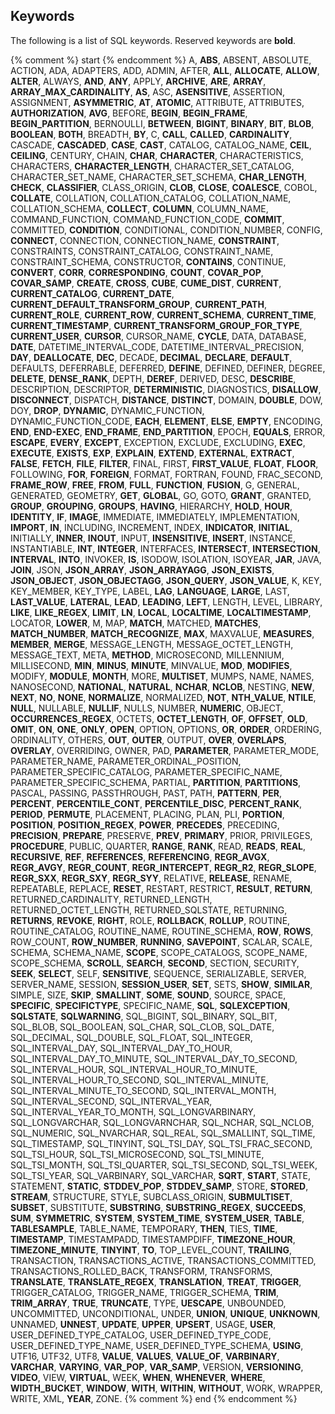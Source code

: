## Keywords

The following is a list of SQL keywords. Reserved keywords are **bold**.

{% comment %} start {% endcomment %} A,
**ABS**, ABSENT, ABSOLUTE, ACTION, ADA, ADAPTERS, ADD, ADMIN, AFTER,
**ALL**,
**ALLOCATE**,
**ALLOW**,
**ALTER**, ALWAYS,
**AND**,
**ANY**, APPLY,
**ARCHIVE**,
**ARE**,
**ARRAY**,
**ARRAY_MAX_CARDINALITY**,
**AS**, ASC,
**ASENSITIVE**, ASSERTION, ASSIGNMENT,
**ASYMMETRIC**,
**AT**,
**ATOMIC**, ATTRIBUTE, ATTRIBUTES,
**AUTHORIZATION**,
**AVG**, BEFORE,
**BEGIN**,
**BEGIN_FRAME**,
**BEGIN_PARTITION**, BERNOULLI,
**BETWEEN**,
**BIGINT**,
**BINARY**,
**BIT**,
**BLOB**,
**BOOLEAN**,
**BOTH**, BREADTH,
**BY**, C,
**CALL**,
**CALLED**,
**CARDINALITY**, CASCADE,
**CASCADED**,
**CASE**,
**CAST**, CATALOG, CATALOG_NAME,
**CEIL**,
**CEILING**, CENTURY, CHAIN,
**CHAR**,
**CHARACTER**, CHARACTERISTICS, CHARACTERS,
**CHARACTER_LENGTH**, CHARACTER_SET_CATALOG, CHARACTER_SET_NAME, CHARACTER_SET_SCHEMA,
**CHAR_LENGTH**,
**CHECK**,
**CLASSIFIER**, CLASS_ORIGIN,
**CLOB**,
**CLOSE**,
**COALESCE**, COBOL,
**COLLATE**, COLLATION, COLLATION_CATALOG, COLLATION_NAME, COLLATION_SCHEMA,
**COLLECT**,
**COLUMN**, COLUMN_NAME, COMMAND_FUNCTION, COMMAND_FUNCTION_CODE,
**COMMIT**, COMMITTED,
**CONDITION**, CONDITIONAL, CONDITION_NUMBER, CONFIG,
**CONNECT**, CONNECTION, CONNECTION_NAME,
**CONSTRAINT**, CONSTRAINTS, CONSTRAINT_CATALOG, CONSTRAINT_NAME, CONSTRAINT_SCHEMA, CONSTRUCTOR,
**CONTAINS**, CONTINUE,
**CONVERT**,
**CORR**,
**CORRESPONDING**,
**COUNT**,
**COVAR_POP**,
**COVAR_SAMP**,
**CREATE**,
**CROSS**,
**CUBE**,
**CUME_DIST**,
**CURRENT**,
**CURRENT_CATALOG**,
**CURRENT_DATE**,
**CURRENT_DEFAULT_TRANSFORM_GROUP**,
**CURRENT_PATH**,
**CURRENT_ROLE**,
**CURRENT_ROW**,
**CURRENT_SCHEMA**,
**CURRENT_TIME**,
**CURRENT_TIMESTAMP**,
**CURRENT_TRANSFORM_GROUP_FOR_TYPE**,
**CURRENT_USER**,
**CURSOR**, CURSOR_NAME,
**CYCLE**, DATA, DATABASE,
**DATE**, DATETIME_INTERVAL_CODE, DATETIME_INTERVAL_PRECISION,
**DAY**,
**DEALLOCATE**,
**DEC**, DECADE,
**DECIMAL**,
**DECLARE**,
**DEFAULT**, DEFAULTS, DEFERRABLE, DEFERRED,
**DEFINE**, DEFINED, DEFINER, DEGREE,
**DELETE**,
**DENSE_RANK**, DEPTH,
**DEREF**, DERIVED, DESC,
**DESCRIBE**, DESCRIPTION, DESCRIPTOR,
**DETERMINISTIC**, DIAGNOSTICS,
**DISALLOW**,
**DISCONNECT**, DISPATCH,
**DISTANCE**,
**DISTINCT**, DOMAIN,
**DOUBLE**, DOW, DOY,
**DROP**,
**DYNAMIC**, DYNAMIC_FUNCTION, DYNAMIC_FUNCTION_CODE,
**EACH**,
**ELEMENT**,
**ELSE**,
**EMPTY**, ENCODING,
**END**,
**END-EXEC**,
**END_FRAME**,
**END_PARTITION**, EPOCH,
**EQUALS**, ERROR,
**ESCAPE**,
**EVERY**,
**EXCEPT**, EXCEPTION, EXCLUDE, EXCLUDING,
**EXEC**,
**EXECUTE**,
**EXISTS**,
**EXP**,
**EXPLAIN**,
**EXTEND**,
**EXTERNAL**,
**EXTRACT**,
**FALSE**,
**FETCH**,
**FILE**,
**FILTER**, FINAL, FIRST,
**FIRST_VALUE**,
**FLOAT**,
**FLOOR**, FOLLOWING,
**FOR**,
**FOREIGN**, FORMAT, FORTRAN, FOUND, FRAC_SECOND,
**FRAME_ROW**,
**FREE**,
**FROM**,
**FULL**,
**FUNCTION**,
**FUSION**, G, GENERAL, GENERATED, GEOMETRY,
**GET**,
**GLOBAL**, GO, GOTO,
**GRANT**, GRANTED,
**GROUP**,
**GROUPING**,
**GROUPS**,
**HAVING**, HIERARCHY,
**HOLD**,
**HOUR**,
**IDENTITY**,
**IF**,
**IMAGE**, IMMEDIATE, IMMEDIATELY, IMPLEMENTATION,
**IMPORT**,
**IN**, INCLUDING, INCREMENT, INDEX,
**INDICATOR**,
**INITIAL**, INITIALLY,
**INNER**,
**INOUT**, INPUT,
**INSENSITIVE**,
**INSERT**, INSTANCE, INSTANTIABLE,
**INT**,
**INTEGER**, INTERFACES,
**INTERSECT**,
**INTERSECTION**,
**INTERVAL**,
**INTO**, INVOKER,
**IS**, ISODOW, ISOLATION, ISOYEAR,
**JAR**, JAVA,
**JOIN**, JSON,
**JSON_ARRAY**,
**JSON_ARRAYAGG**,
**JSON_EXISTS**,
**JSON_OBJECT**,
**JSON_OBJECTAGG**,
**JSON_QUERY**,
**JSON_VALUE**, K, KEY, KEY_MEMBER, KEY_TYPE, LABEL,
**LAG**,
**LANGUAGE**,
**LARGE**, LAST,
**LAST_VALUE**,
**LATERAL**,
**LEAD**,
**LEADING**,
**LEFT**, LENGTH, LEVEL, LIBRARY,
**LIKE**,
**LIKE_REGEX**,
**LIMIT**,
**LN**,
**LOCAL**,
**LOCALTIME**,
**LOCALTIMESTAMP**, LOCATOR,
**LOWER**, M, MAP,
**MATCH**, MATCHED,
**MATCHES**,
**MATCH_NUMBER**,
**MATCH_RECOGNIZE**,
**MAX**, MAXVALUE,
**MEASURES**,
**MEMBER**,
**MERGE**, MESSAGE_LENGTH, MESSAGE_OCTET_LENGTH, MESSAGE_TEXT, META,
**METHOD**, MICROSECOND, MILLENNIUM, MILLISECOND,
**MIN**,
**MINUS**,
**MINUTE**, MINVALUE,
**MOD**,
**MODIFIES**, MODIFY,
**MODULE**,
**MONTH**, MORE,
**MULTISET**, MUMPS, NAME, NAMES, NANOSECOND,
**NATIONAL**,
**NATURAL**,
**NCHAR**,
**NCLOB**, NESTING,
**NEW**,
**NEXT**,
**NO**,
**NONE**,
**NORMALIZE**, NORMALIZED,
**NOT**,
**NTH_VALUE**,
**NTILE**,
**NULL**, NULLABLE,
**NULLIF**, NULLS, NUMBER,
**NUMERIC**, OBJECT,
**OCCURRENCES_REGEX**, OCTETS,
**OCTET_LENGTH**,
**OF**,
**OFFSET**,
**OLD**,
**OMIT**,
**ON**,
**ONE**,
**ONLY**,
**OPEN**, OPTION, OPTIONS,
**OR**,
**ORDER**, ORDERING, ORDINALITY, OTHERS,
**OUT**,
**OUTER**, OUTPUT,
**OVER**,
**OVERLAPS**,
**OVERLAY**, OVERRIDING, OWNER, PAD,
**PARAMETER**, PARAMETER_MODE, PARAMETER_NAME, PARAMETER_ORDINAL_POSITION, PARAMETER_SPECIFIC_CATALOG, PARAMETER_SPECIFIC_NAME, PARAMETER_SPECIFIC_SCHEMA, PARTIAL,
**PARTITION**,
**PARTITIONS**, PASCAL, PASSING, PASSTHROUGH, PAST, PATH,
**PATTERN**,
**PER**,
**PERCENT**,
**PERCENTILE_CONT**,
**PERCENTILE_DISC**,
**PERCENT_RANK**,
**PERIOD**,
**PERMUTE**, PLACEMENT, PLACING, PLAN, PLI,
**PORTION**,
**POSITION**,
**POSITION_REGEX**,
**POWER**,
**PRECEDES**, PRECEDING,
**PRECISION**,
**PREPARE**, PRESERVE,
**PREV**,
**PRIMARY**, PRIOR, PRIVILEGES,
**PROCEDURE**, PUBLIC, QUARTER,
**RANGE**,
**RANK**, READ,
**READS**,
**REAL**,
**RECURSIVE**,
**REF**,
**REFERENCES**,
**REFERENCING**,
**REGR_AVGX**,
**REGR_AVGY**,
**REGR_COUNT**,
**REGR_INTERCEPT**,
**REGR_R2**,
**REGR_SLOPE**,
**REGR_SXX**,
**REGR_SXY**,
**REGR_SYY**, RELATIVE,
**RELEASE**, RENAME, REPEATABLE, REPLACE,
**RESET**, RESTART, RESTRICT,
**RESULT**,
**RETURN**, RETURNED_CARDINALITY, RETURNED_LENGTH, RETURNED_OCTET_LENGTH, RETURNED_SQLSTATE, RETURNING,
**RETURNS**,
**REVOKE**,
**RIGHT**, ROLE,
**ROLLBACK**,
**ROLLUP**, ROUTINE, ROUTINE_CATALOG, ROUTINE_NAME, ROUTINE_SCHEMA,
**ROW**,
**ROWS**, ROW_COUNT,
**ROW_NUMBER**,
**RUNNING**,
**SAVEPOINT**, SCALAR, SCALE, SCHEMA, SCHEMA_NAME,
**SCOPE**, SCOPE_CATALOGS, SCOPE_NAME, SCOPE_SCHEMA,
**SCROLL**,
**SEARCH**,
**SECOND**, SECTION, SECURITY,
**SEEK**,
**SELECT**, SELF,
**SENSITIVE**, SEQUENCE, SERIALIZABLE, SERVER, SERVER_NAME, SESSION,
**SESSION_USER**,
**SET**, SETS,
**SHOW**,
**SIMILAR**, SIMPLE, SIZE,
**SKIP**,
**SMALLINT**,
**SOME**,
**SOUND**, SOURCE, SPACE,
**SPECIFIC**,
**SPECIFICTYPE**, SPECIFIC_NAME,
**SQL**,
**SQLEXCEPTION**,
**SQLSTATE**,
**SQLWARNING**, SQL_BIGINT, SQL_BINARY, SQL_BIT, SQL_BLOB, SQL_BOOLEAN, SQL_CHAR, SQL_CLOB, SQL_DATE, SQL_DECIMAL, SQL_DOUBLE, SQL_FLOAT, SQL_INTEGER, SQL_INTERVAL_DAY, SQL_INTERVAL_DAY_TO_HOUR, SQL_INTERVAL_DAY_TO_MINUTE, SQL_INTERVAL_DAY_TO_SECOND, SQL_INTERVAL_HOUR, SQL_INTERVAL_HOUR_TO_MINUTE, SQL_INTERVAL_HOUR_TO_SECOND, SQL_INTERVAL_MINUTE, SQL_INTERVAL_MINUTE_TO_SECOND, SQL_INTERVAL_MONTH, SQL_INTERVAL_SECOND, SQL_INTERVAL_YEAR, SQL_INTERVAL_YEAR_TO_MONTH, SQL_LONGVARBINARY, SQL_LONGVARCHAR, SQL_LONGVARNCHAR, SQL_NCHAR, SQL_NCLOB, SQL_NUMERIC, SQL_NVARCHAR, SQL_REAL, SQL_SMALLINT, SQL_TIME, SQL_TIMESTAMP, SQL_TINYINT, SQL_TSI_DAY, SQL_TSI_FRAC_SECOND, SQL_TSI_HOUR, SQL_TSI_MICROSECOND, SQL_TSI_MINUTE, SQL_TSI_MONTH, SQL_TSI_QUARTER, SQL_TSI_SECOND, SQL_TSI_WEEK, SQL_TSI_YEAR, SQL_VARBINARY, SQL_VARCHAR,
**SQRT**,
**START**, STATE, STATEMENT,
**STATIC**,
**STDDEV_POP**,
**STDDEV_SAMP**, STORE,
**STORED**,
**STREAM**, STRUCTURE, STYLE, SUBCLASS_ORIGIN,
**SUBMULTISET**,
**SUBSET**, SUBSTITUTE,
**SUBSTRING**,
**SUBSTRING_REGEX**,
**SUCCEEDS**,
**SUM**,
**SYMMETRIC**,
**SYSTEM**,
**SYSTEM_TIME**,
**SYSTEM_USER**,
**TABLE**,
**TABLESAMPLE**, TABLE_NAME, TEMPORARY,
**THEN**, TIES,
**TIME**,
**TIMESTAMP**, TIMESTAMPADD, TIMESTAMPDIFF,
**TIMEZONE_HOUR**,
**TIMEZONE_MINUTE**,
**TINYINT**,
**TO**, TOP_LEVEL_COUNT,
**TRAILING**, TRANSACTION, TRANSACTIONS_ACTIVE, TRANSACTIONS_COMMITTED, TRANSACTIONS_ROLLED_BACK, TRANSFORM, TRANSFORMS,
**TRANSLATE**,
**TRANSLATE_REGEX**,
**TRANSLATION**,
**TREAT**,
**TRIGGER**, TRIGGER_CATALOG, TRIGGER_NAME, TRIGGER_SCHEMA,
**TRIM**,
**TRIM_ARRAY**,
**TRUE**,
**TRUNCATE**, TYPE,
**UESCAPE**, UNBOUNDED, UNCOMMITTED, UNCONDITIONAL, UNDER,
**UNION**,
**UNIQUE**,
**UNKNOWN**, UNNAMED,
**UNNEST**,
**UPDATE**,
**UPPER**,
**UPSERT**, USAGE,
**USER**, USER_DEFINED_TYPE_CATALOG, USER_DEFINED_TYPE_CODE, USER_DEFINED_TYPE_NAME, USER_DEFINED_TYPE_SCHEMA,
**USING**, UTF16, UTF32, UTF8,
**VALUE**,
**VALUES**,
**VALUE_OF**,
**VARBINARY**,
**VARCHAR**,
**VARYING**,
**VAR_POP**,
**VAR_SAMP**, VERSION,
**VERSIONING**,
**VIDEO**, VIEW,
**VIRTUAL**, WEEK,
**WHEN**,
**WHENEVER**,
**WHERE**,
**WIDTH_BUCKET**,
**WINDOW**,
**WITH**,
**WITHIN**,
**WITHOUT**, WORK, WRAPPER, WRITE, XML,
**YEAR**, ZONE. {% comment %} end {% endcomment %}
